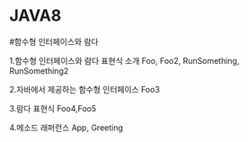 # JAVA8
#함수형 인터페이스와 람다

1.함수형 인터페이스와 람다 표현식 소개
Foo, Foo2, RunSomething, RunSomething2

2.자바에서 제공하는 함수형 인터페이스
Foo3

3.람다 표현식
Foo4,Foo5

4.메소드 래퍼런스
App, Greeting
